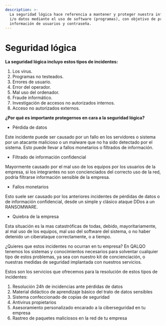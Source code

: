 ```yaml
---
description: >-
  La seguridad lógica hace referencia a mantener y proteger nuestra información
  i/o datos mediante el uso de software (programas), con objetivo de proteger la
  información de usuarios y contraseña.
---
```


# Seguridad lógica

**La seguridad lógica incluyo estos tipos de incidentes:**

1. Los virus.
2. Programas no testeados.
3. Errores de usuario.
4. Error del operador.
5. Mal uso del ordenador.
6. Fraude informático.
7. Investigación de accesos no autorizados internos.
8. Acceso no autorizados externos.

**¿Por qué es importante protegernos en cara a la seguridad lógica?**

* Pérdida de datos

Este incidente puede ser causado por un fallo en los servidores o sistema por un atacante malicioso o un malware que no ha sido detectado por el sistema. Esto puede llevar a fallos monetarios o filtrados de información.

* Filtrado de información confidencial

Mayormente causado por el mal uso de los equipos por los usuarios de la empresa, si los integrantes no son concienciados del correcto uso de la red, podría filtrarse información sensible de la empresa. 

* Fallos monetarios

Esto suele ser causado por los anteriores incidentes de pérdidas de datos o de información confidencial, desde un simple y clásico ataque DDos a un RANSOMWARE.

* Quiebra de la empresa

Esta situación es la mas catastróficas de todas, debido, mayoritariamente, al mal uso de los equipos, mal uso del software del sistema, o no haber detenido un ciberataque correctamente, o a tiempo.



¿Quieres que estos incidentes no ocurran en tu empresa? En QALQO tenemos los sistemas y conocimientos necesarios para solventar cualquier tipo de estos problemas, ya sea con nuestro kit de concienciación, o nuestras medidas de seguridad implantada con nuestros servicios.

Estos son los servicios que ofrecemos para la resolución de estos tipos de incidentes:

1. Resolución 24h de incidencias ante pérdidas de datos
2. Material didáctico de aprendizaje básico del trato de datos sensibles
3. Sistema confeccionado de copias de seguridad
4. Antivirus propietarios
5. Asesoramiento personalizado encarado a la ciberseguridad en tu empresa
6. Rastreo de paquetes maliciosos en la red de tu empresa

